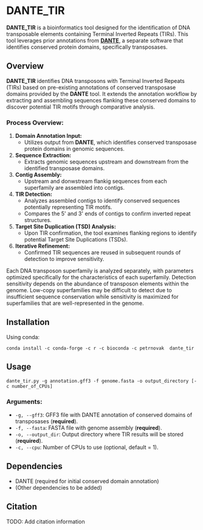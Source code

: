 # DANTE_TIR

**DANTE_TIR** is a bioinformatics tool designed for the identification of DNA transposable elements containing Terminal Inverted Repeats (TIRs). This tool leverages prior annotations from [**DANTE**](https://github.com/kavonrtep/dante), a separate software that identifies conserved protein domains, specifically transposases.

## Overview

**DANTE_TIR** identifies DNA transposons with Terminal Inverted Repeats (TIRs) based on pre-existing annotations of conserved transposase domains provided by the **DANTE** tool. It extends the annotation workflow by extracting and assembling sequences flanking these conserved domains to discover potential TIR motifs through comparative analysis.




### Process Overview:

1. **Domain Annotation Input:**
   - Utilizes output from **DANTE**, which identifies conserved transposase protein domains in genomic sequences.
2. **Sequence Extraction:**
   - Extracts genomic sequences upstream and downstream from the identified transposase domains.
3. **Contig Assembly:**
   - Upstream and donwstream flankig sequences from each superfamily are assembled into contigs.
4. **TIR Detection:**
   - Analyzes assembled contigs to identify conserved sequences potentially representing TIR motifs.
   - Compares the 5' and 3' ends of contigs to confirm inverted repeat structures.
5. **Target Site Duplication (TSD) Analysis:**
   - Upon TIR confirmation, the tool examines flanking regions to identify potential Target Site Duplications (TSDs).
6. **Iterative Refinement:**
   - Confirmed TIR sequences are reused in subsequent rounds of detection to improve sensitivity.



Each DNA transposon superfamily is analyzed separately, with parameters optimized specifically for the characteristics of each superfamily. Detection sensitivity depends on the abundance of transposon elements within the genome. Low-copy superfamilies may be difficult to detect due to insufficient sequence conservation while sensitivity is maximized for superfamilies that are well-represented in the genome. 

## Installation

Using conda:
```
conda install -c conda-forge -c r -c bioconda -c petrnovak  dante_tir
```

## Usage

```
dante_tir.py -g annotation.gff3 -f genome.fasta -o output_directory [-c number_of_CPUs]
```

### Arguments:
- `-g, --gff3`: GFF3 file with DANTE annotation of conserved domains of transposases (**required**).
- `-f, --fasta`: FASTA file with genome assembly (**required**).
- `-o, --output_dir`: Output directory where TIR results will be stored (**required**).
- `-c, --cpu`: Number of CPUs to use (optional, default = 1).

## Dependencies

- DANTE (required for initial conserved domain annotation)
- (Other dependencies to be added)

## Citation

TODO: Add citation information


